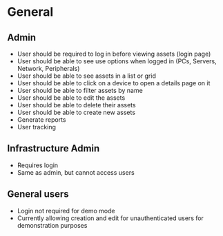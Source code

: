 # General

## Admin

- User should be required to log in before viewing assets (login page)
- User should be able to see use options when logged in (PCs, Servers, Network, Peripherals)
- User should be able to see assets in a list or grid
- User should be able to click on a device to open a details page on it
- User should be able to filter assets by name
- User should be able to edit the assets
- User should be able to delete their assets
- User should be able to create new assets
- Generate reports
- User tracking

## Infrastructure Admin

- Requires login
- Same as admin, but cannot access users

## General users

- Login not required for demo mode
- Currently allowing creation and edit for unauthenticated users for demonstration purposes
